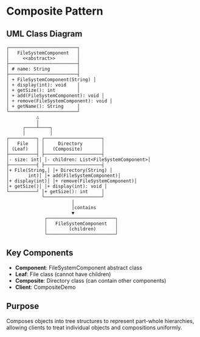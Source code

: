 # Composite Pattern

## UML Class Diagram

```
┌─────────────────────────┐
│   FileSystemComponent   │
│     <<abstract>>        │
├─────────────────────────┤
│ # name: String          │
├─────────────────────────┤
│ + FileSystemComponent(String) │
│ + display(int): void    │
│ + getSize(): int        │
│ + add(FileSystemComponent): void │
│ + remove(FileSystemComponent): void │
│ + getName(): String     │
└─────────────────────────┘
           △
           │
      ┌────┴────┐
      │         │
┌──────────┐ ┌─────────────────────┐
│   File   │ │     Directory       │
│ (Leaf)   │ │   (Composite)       │
├──────────┤ ├─────────────────────┤
│- size: int│ │- children: List<FileSystemComponent>│
├──────────┤ ├─────────────────────┤
│+ File(String,│ │+ Directory(String) │
│       int)│ │+ add(FileSystemComponent)│
│+ display(int)│ │+ remove(FileSystemComponent)│
│+ getSize()│ │+ display(int): void │
└──────────┘ │+ getSize(): int     │
             └─────────────────────┘
                        │
                        │contains
                        ▼
              ┌─────────────────────────┐
              │   FileSystemComponent   │
              │        (children)       │
              └─────────────────────────┘
```

## Key Components
- **Component**: FileSystemComponent abstract class
- **Leaf**: File class (cannot have children)
- **Composite**: Directory class (can contain other components)
- **Client**: CompositeDemo

## Purpose
Composes objects into tree structures to represent part-whole hierarchies, allowing clients to treat individual objects and compositions uniformly.
